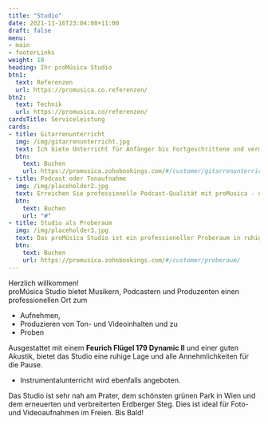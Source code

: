 ```yaml
---
title: "Studio"
date: 2021-11-16T23:04:08+11:00
draft: false
menu: 
- main
- footerLinks
weight: 10
heading: Ihr proMúsica Studio
btn1:
  text: Referenzen
  url: https://promusica.co.referenzen/
btn2:
  text: Technik
  url: https://promusica.co/referenzen/
cardsTitle: Serviceleistung
cards:
- title: Gitarrenunterricht
  img: /img/gitarrenunterricht.jpg
  text: Ich biete Unterricht für Anfänger bis Fortgeschrittene und vermittel Techniken, Übungen, Tagesabläufe und ein umfangreiches Repertoire. Das proMusica Studio bietet eine Reihe von Möglichkeiten, deine Fähigkeiten zu verbessern, einschließlich Aufnahmeoptionen, einer sehr guten Akustik und einem äußerst ruhigen Unterrichtsraum. Komm und starte dein Gitarrenabenteuer bei proMúsica Studio!
  btn:
    text: Buchen
    url: https://promusica.zohobookings.com/#/customer/gitarrenunterricht/
- title: Podcast oder Tonaufnahme
  img: /img/placeholder2.jpg
  text: Erreichen Sie professionelle Podcast-Qualität mit proMusica - dem perfekten Studio für Ihre Aufnahmen. Mit der besten Akustik, hochwertigen Mikrofonen und state-of-the-art Software und Hardware, sorgen wir für eine makellose Klangqualität. In unserem ruhigen Studio können Sie sich voll und ganz auf Ihren Podcast konzentrieren. Lassen Sie sich von unseren erfahrenen Tontechnikern unterstützen und buchen Sie jetzt Ihre Aufnahme bei proMusica
  btn:
    text: Buchen
    url: "#"
- title: Studio als Proberaum
  img: /img/placeholder3.jpg
  text: Das proMúsica Studio ist ein professioneller Proberaum in ruhiger Lage, ausgestattet mit einem Feurich Flügel 179 Dynamic II und einer hervorragenden Akustik. Es bietet alles für eine ungestörte Probe, von der Küche bis zum Bad. Das Studio befindet sich in unmittelbarer Nähe des Prater, ideal für die Pause. Buchen Sie jetzt unseren Proberaum und bringen Sie Ihre Musik auf das nächste Level.
  btn:
    text: Buchen
    url: https://promusica.zohobookings.com/#/customer/proberaum/
---
```


Herzlich willkommen!
<br> 
proMúsica Studio bietet Musikern, Podcastern und Produzenten einen professionellen Ort zum 
- Aufnehmen,
- Produzieren von Ton- und Videoinhalten und zu
- Proben

Ausgestattet mit einem **Feurich Flügel 179 Dynamic II** und einer guten Akustik, bietet das Studio eine ruhige Lage und alle Annehmlichkeiten für die Pause. 
- Instrumentalunterricht wird ebenfalls angeboten. 

Das Studio ist sehr nah am Prater, dem schönsten grünen Park in Wien und dem erneuerten und verbreiterten Erdberger Steg. Dies ist ideal für Foto- und Videoaufnahmen im Freien. Bis Bald! 
<!-- Links and Cross References - Use of ref and relref -->
<!-- [Gitarrenunterricht]({{< ref "serviceleistung/gitarrenunterricht" >}} "Gitarrenunterricht") -->
